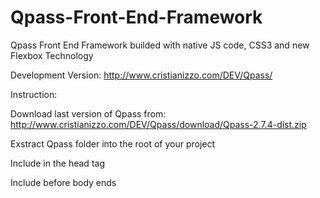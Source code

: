 # Qpass-Front-End-Framework
Qpass Front End Framework builded with native JS code, CSS3 and new Flexbox Technology

Development Version: http://www.cristianizzo.com/DEV/Qpass/

Instruction:

Download last version of Qpass from:
http://www.cristianizzo.com/DEV/Qpass/download/Qpass-2.7.4-dist.zip

Exstract Qpass folder into the root of your project

Include in the head tag
<link href="Qpass/qpass.css>" rel="stylesheet">

Include before body ends
<script src="Qpass/qpass-ui.js"></script> 


